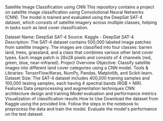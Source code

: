 Satellite Image Classification using CNN
This repository contains a project on satellite image classification using Convolutional Neural Networks (CNN). The model is trained and evaluated using the DeepSat SAT-4 dataset, which consists of satellite imagery across multiple classes, helping in tasks such as land cover classification.

Dataset
Name: DeepSat SAT-4
Source: Kaggle - DeepSat SAT-4
Description: The SAT-4 dataset contains 500,000 labeled image patches from satellite imagery. The images are classified into four classes: barren land, trees, grassland, and a class that combines various other land cover types. Each image patch is 28x28 pixels and consists of 4 channels (red, green, blue, near-infrared).
Project Overview
Objective: Classify satellite images into different land cover categories using a CNN model.
Tools & Libraries: TensorFlow/Keras, NumPy, Pandas, Matplotlib, and Scikit-learn.
Dataset Size: The SAT-4 dataset includes 400,000 training samples and 100,000 testing samples, each having 4 spectral bands (RGB + NIR).
Features
Data preprocessing and augmentation techniques
CNN architecture design and training
Model evaluation and performance metrics
Visualization of classification results
How to Use
Download the dataset from Kaggle using the provided link.
Follow the steps in the notebook to preprocess the data and train the model.
Evaluate the model's performance on the test dataset.
